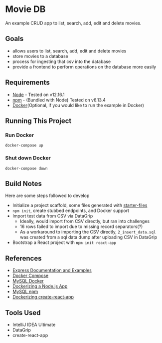 # Movie DB

An example CRUD app to list, search, add, edit and delete movies.

## Goals

-   allows users to list, search, add, edit and delete movies
- 	store movies to a database
-	process for ingesting that csv into the database
-	provide a frontend to perform operations on the database more easily

## Requirements

-   [Node](https://nodejs.org/en/download/) - Tested on v12.16.1
-   [npm](https://www.npmjs.com/package/npm) - (Bundled with Node) Tested on v6.13.4
-   [Docker](https://docs.docker.com/installation/)(Optional, if you would like to run the example in Docker)

## Running This Project

### Run Docker

`docker-compose up`

### Shut down Docker

`docker-compose down`

## Build Notes

Here are some steps followed to develop

* Initialize a project scaffold, some files generated with [starter-files](https://github.com/AndrewBell/starter-files)
* `npm init`, create stubbed endpoints, and Docker support
* Import test data from CSV via DataGrip
    * Ideally, would import from CSV directly, but ran into challenges
    * 16 rows failed to import due to missing record separators(?)
    * As a workaround to importing the CSV directly, `2_insert_data.sql` was created from a sql data dump after uploading CSV in DataGrip
* Bootstrap a React project with `npm init react-app`

## References

* [Express Documentation and Examples](https://expressjs.com/)
* [Docker Compose](https://docs.docker.com/compose/)
* [MySQL Docker](https://hub.docker.com/_/mysql)
* [Dockerizing a Node.js App](https://nodejs.org/en/docs/guides/nodejs-docker-webapp/)
* [MySQL npm](https://www.npmjs.com/package/mysql)
* [Dockerizing create-react-app](https://mherman.org/blog/dockerizing-a-react-app/)

## Tools Used

* IntelliJ IDEA Ultimate
* DataGrip
* create-react-app
